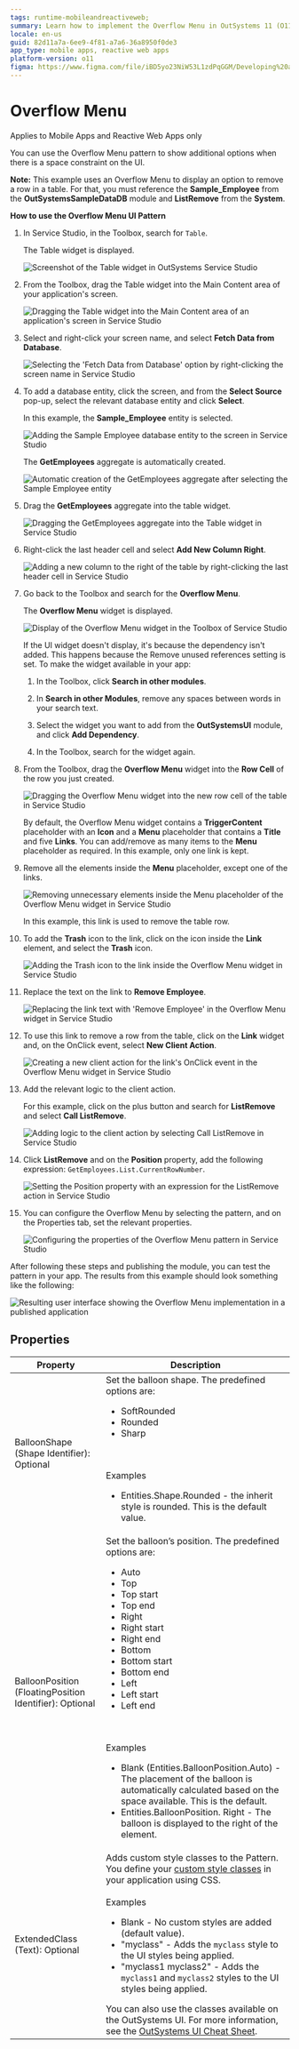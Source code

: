 ```yaml
---
tags: runtime-mobileandreactiveweb;  
summary: Learn how to implement the Overflow Menu in OutSystems 11 (O11) to manage UI space constraints effectively.
locale: en-us
guid: 82d11a7a-6ee9-4f81-a7a6-36a8950f0de3
app_type: mobile apps, reactive web apps
platform-version: o11
figma: https://www.figma.com/file/iBD5yo23NiW53L1zdPqGGM/Developing%20an%20Application?node-id=4267:1290
---
```


# Overflow Menu

<div class="info" markdown="1">

Applies to Mobile Apps and Reactive Web Apps only

</div>

You can use the Overflow Menu pattern to show additional options when there is a space constraint on the UI.

**Note:** This example uses an Overflow Menu to display an option to remove a row in a table. For that, you must reference the **Sample_Employee** from the **OutSystemsSampleDataDB** module and **ListRemove** from the **System**.

**How to use the Overflow Menu UI Pattern**

1. In Service Studio, in the Toolbox, search for `Table`.

    The Table widget is displayed.

    ![Screenshot of the Table widget in OutSystems Service Studio](images/overflow-table-widget-ss.png "Table Widget in Service Studio")

1. From the Toolbox, drag the Table widget into the Main Content area of your application's screen.

    ![Dragging the Table widget into the Main Content area of an application's screen in Service Studio](images/overflow-drag-widget-ss.png "Dragging Table Widget to Screen")

1. Select and right-click your screen name, and select **Fetch Data from Database**.

    ![Selecting the 'Fetch Data from Database' option by right-clicking the screen name in Service Studio](images/overflow-fetchdata-ss.png "Fetch Data from Database Option")

1. To add a database entity, click the screen, and from the **Select Source** pop-up, select the relevant database entity and click **Select**.

    In this example, the **Sample_Employee** entity is selected.

    ![Adding the Sample Employee database entity to the screen in Service Studio](images/overflow-sampleemployee-ss.png "Adding Sample Employee Entity")

    The **GetEmployees** aggregate is automatically created.

    ![Automatic creation of the GetEmployees aggregate after selecting the Sample Employee entity](images/overflow-getemployees-ss.png "GetEmployees Aggregate Created")

1. Drag the **GetEmployees** aggregate into the table widget.

    ![Dragging the GetEmployees aggregate into the Table widget in Service Studio](images/overflow-dragaggregate-ss.png "Dragging GetEmployees Aggregate into Table")

1. Right-click the last header cell and select **Add New Column Right**.

    ![Adding a new column to the right of the table by right-clicking the last header cell in Service Studio](images/overflow-addcolumn-ss.png "Adding New Column to Table")

1. Go back to the Toolbox and search for the **Overflow Menu**.

    The **Overflow Menu** widget is displayed.

    ![Display of the Overflow Menu widget in the Toolbox of Service Studio](images/overflow-overflowwidget-ss.png "Overflow Menu Widget in Toolbox")

    If the UI widget doesn't display, it's because the dependency isn't added. This happens because the Remove unused references setting is set. To make the widget available in your app:

    1. In the Toolbox, click **Search in other modules**.

    1. In **Search in other Modules**, remove any spaces between words in your search text.
    
    1. Select the widget you want to add from the **OutSystemsUI** module, and click **Add Dependency**. 
    
    1. In the Toolbox, search for the widget again.

1. From the Toolbox, drag the **Overflow Menu** widget into the **Row Cell** of the row you just created.

    ![Dragging the Overflow Menu widget into the new row cell of the table in Service Studio](images/overflow-dragoverflow-ss.png "Dragging Overflow Menu Widget into Row Cell")

    By default, the Overflow Menu widget contains a **TriggerContent** placeholder with an **Icon** and a **Menu** placeholder that contains a **Title** and five **Links**. You can add/remove as many items to the **Menu** placeholder as required. In this example, only one link is kept.

1. Remove all the elements inside the **Menu** placeholder, except one of the links.

    ![Removing unnecessary elements inside the Menu placeholder of the Overflow Menu widget in Service Studio](images/overflow-navigation-ss.png "Menu Placeholder Navigation")

    In this example, this link is used to remove the table row.

1. To add the **Trash** icon to the link, click on the icon inside the **Link** element, and select the **Trash** icon. 

    ![Adding the Trash icon to the link inside the Overflow Menu widget in Service Studio](images/overflow-trash-ss.png "Adding Trash Icon to Link")

1. Replace the text on the link to **Remove Employee**. 

    ![Replacing the link text with 'Remove Employee' in the Overflow Menu widget in Service Studio](images/overflow-removeemployee-ss.png "Remove Employee Link Text")

1. To use this link to remove a row from the table, click on the **Link** widget and, on the OnClick event, select **New Client Action**.

    ![Creating a new client action for the link's OnClick event in the Overflow Menu widget in Service Studio](images/overflow-clientaction-ss.png "New Client Action for Link")

1. Add the relevant logic to the client action.

    For this example, click on the plus button and search for **ListRemove** and select **Call ListRemove**.

    ![Adding logic to the client action by selecting Call ListRemove in Service Studio](images/overflow-logic-ss.png "Adding Client Action Logic")

1. Click **ListRemove** and on the **Position** property, add the following expression: ``GetEmployees.List.CurrentRowNumber``.

    ![Setting the Position property with an expression for the ListRemove action in Service Studio](images/overflow-removelist-ss.png "Setting Position Property Expression")

1. You can configure the Overflow Menu by selecting the pattern, and on the Properties tab, set the relevant properties.

    ![Configuring the properties of the Overflow Menu pattern in Service Studio](images/overflow-properties-ss.png "Overflow Menu Properties Configuration")

After following these steps and publishing the module, you can test the pattern in your app.  The results from this example should look something like the following:

![Resulting user interface showing the Overflow Menu implementation in a published application](images/overflow-result.png "Overflow Menu Implementation Result")
## Properties

| Property| Description |
|---|---|
|BalloonShape (Shape Identifier): Optional|Set the balloon shape. The predefined options are: <ul><li>SoftRounded</li><li>Rounded</li><li>Sharp</li></ul><br/><br/>Examples<ul><li>Entities.Shape.Rounded - the inherit style is rounded. This is the default value.</li></ul>|
|BalloonPosition (FloatingPosition Identifier): Optional|Set the balloon’s position. The predefined options are:<ul><li>Auto</li><li>Top</li><li>Top start</li><li>Top end</li><li>Right</li><li>Right start</li><li>Right end</li><li>Bottom</li><li>Bottom start</li><li>Bottom end</li><li>Left</li><li>Left start</li><li>Left end</li></ul><br/><br/>Examples <ul><li>Blank (Entities.BalloonPosition.Auto) - The placement of the balloon is automatically calculated based on the space available. This is the default.</li><li>Entities.BalloonPosition. Right - The balloon is displayed to the right of the element.</li></ul>|
|ExtendedClass (Text): Optional| Adds custom style classes to the Pattern. You define your [custom style classes](../../../look-feel/css.md) in your application using CSS.<br/><br/>Examples <ul><li>Blank - No custom styles are added (default value).</li><li>"myclass" - Adds the ``myclass`` style to the UI styles being applied.</li><li>"myclass1 myclass2" - Adds the ``myclass1`` and ``myclass2`` styles to the UI styles being applied.</li></ul>You can also use the classes available on the OutSystems UI. For more information, see the [OutSystems UI Cheat Sheet](https://outsystemsui.outsystems.com/OutSystemsUIWebsite/CheatSheet). |
